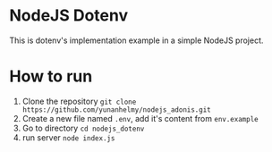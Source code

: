 # NodeJS Dotenv

This is dotenv's implementation example in a simple NodeJS project.

# How to run

1. Clone the repository `git clone https://github.com/yunanhelmy/nodejs_adonis.git`
2. Create a new file named `.env`, add it's content from `env.example`
3. Go to directory `cd nodejs_dotenv`
3. run server `node index.js`